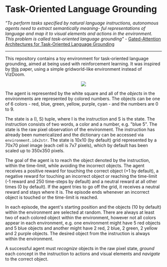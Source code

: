 # Task-Oriented Language Grounding

*"To perform tasks specified by natural language instructions, autonomous  agents  need  to  extract  semantically  meaning- ful  representations  of  language  and  map  it  to  visual  elements and actions in the environment. This problem is called task-oriented  language  grounding"* - [Gated-Attention Architectures for Task-Oriented Language Grounding
](https://arxiv.org/abs/1706.07230)

--- 

This repository contains a toy environment for task-oriented language grounding, aimed at being used with reinforcement learning. It was inspired by [this](https://arxiv.org/abs/1706.07230) paper, using a simple gridworld-like environment instead of VizDoom.

<p align="center">
    <img src="https://github.com/bentrevett/rl-grounding/blob/master/state.png">
</p>

The agent is represented by the white square and all of the *objects* in the environments are represented by colored numbers. The objects can be one of 6 colors - red, blue, green, yellow, purple, cyan - and the numbers are 0 to 9.

The state is a (I, S) tuple, where I is the instruction and S is the state. The instruction consists of two words, a color and a number, e.g. "blue 5". The state is the raw pixel observation of the environment. The instruction has already been numericalized and the dictionary can be accessed via `environment.idx2str`. The state is 10x10 (by default) grid represented by a 70x70 pixel image (each cell is 7x7 pixels), which by default has been scaled up to 350x350 pixels.

The goal of the agent is to reach the object denoted by the instruction, within the time-limit, while avoiding the incorrect objects. The agent receives a positive reward for touching the correct object (+1 by default), a negative reward for touching an incorrect object or reaching the time-limit (-1 reward and 250 time-steps by default) and a neutral reward at all other times (0 by default). If the agent tries to go off the grid, it receives a neutral reward and stays where it is. The episode ends whenever an incorrect object is touched or the time-limit is reached.

In each episode, the agent's starting position and the objects (10 by default) within the environment are selected at random. There are always at least two of each colored object within the environment, however not all colors appear in each environment, e.g. one environment might have 5 red objects and 5 blue objects and another might have 2 red, 2 blue, 2 green, 2 yellow and 2 purple objects. The desired object from the instruction is always within the environment.

A successful agent must *recognize* objects in the raw pixel state, *ground* each concept in the instruction to actions and visual elements and *navigate* to the correct object.



